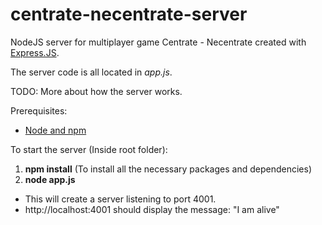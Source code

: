 # centrate-necentrate-server

NodeJS server for multiplayer game Centrate - Necentrate created with [Express.JS](https://expressjs.com/).

The server code is all located in *app.js*.

TODO: More about how the server works. 

Prerequisites:
* [Node and npm](https://nodejs.org/en/)

To start the server (Inside root folder):
1. **npm install** (To install all the necessary packages and dependencies)
2. **node app.js**

* This will create a server listening to port 4001. 
* http://localhost:4001 should display the message: "I am alive"
